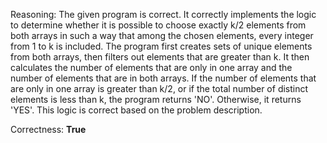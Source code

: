Reasoning: The given program is correct. It correctly implements the logic to determine whether it is possible to choose exactly k/2 elements from both arrays in such a way that among the chosen elements, every integer from 1 to k is included. The program first creates sets of unique elements from both arrays, then filters out elements that are greater than k. It then calculates the number of elements that are only in one array and the number of elements that are in both arrays. If the number of elements that are only in one array is greater than k/2, or if the total number of distinct elements is less than k, the program returns 'NO'. Otherwise, it returns 'YES'. This logic is correct based on the problem description.

Correctness: **True**